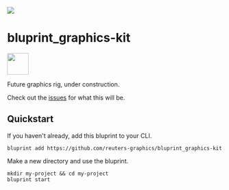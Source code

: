 ![](https://graphics.thomsonreuters.com/style-assets/images/logos/reuters-graphics-logo/svg/graphics-logo-color-dark.svg)

# bluprint_graphics-kit

<img src="https://kit.svelte.dev/images/svelte-kit-horizontal.svg" style="height: 50px;" />

Future graphics rig, under construction.

Check out the [issues](https://github.com/reuters-graphics/bluprint_graphics-kit/issues?q=label%3ADiscussion) for what this will be.

## Quickstart

If you haven't already, add this bluprint to your CLI.

```
bluprint add https://github.com/reuters-graphics/bluprint_graphics-kit
```

Make a new directory and use the bluprint.

```
mkdir my-project && cd my-project
bluprint start
```
